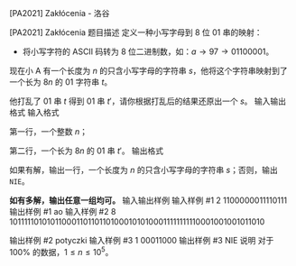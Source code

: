 



[PA2021] Zakłócenia - 洛谷














[PA2021] Zakłócenia
题目描述
定义一种小写字母到 $8$ 位 01 串的映射：

- 将小写字符的 ASCII 码转为 $8$ 位二进制数，如：$a \rightarrow 97 \rightarrow 01100001$。

现在小 A 有一个长度为 $n$ 的只含小写字母的字符串 $s$，他将这个字符串映射到了一个长为 $8n$ 的 01 字符串 $t$。

他打乱了 01 串 $t$ 得到 01 串 $t'$，请你根据打乱后的结果还原出一个 $s$。
输入输出格式
输入格式

第一行，一个整数 $n$；

第二行，一个长为 $8n$ 的 01 串 $t'$。
输出格式

如果有解，输出一行，一个长度为 $n$ 的只含小写字母的字符串 $s$；否则，输出 `NIE`。

**如有多解，输出任意一组均可。**
输入输出样例
输入样例 #1
2
1100000011110111
输出样例 #1
ao
输入样例 #2
8
1011111010101100011011011010001010100011111111110001001001011010

输出样例 #2
potyczki
输入样例 #3
1
00011000
输出样例 #3
NIE
说明
对于 $100\%$ 的数据，$1 \leq n \leq 10^5$。







